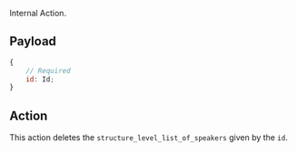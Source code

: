 Internal Action.

## Payload

```js
{
    // Required
    id: Id;
}
```

## Action

This action deletes the `structure_level_list_of_speakers` given by the `id`.
